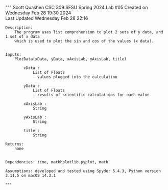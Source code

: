 """
    Scott Quashen
    CSC 309 SFSU Spring 2024
    Lab #05
    Created on Wednesday Feb 28 19:30 2024  
    Last Updated Wednesday Feb 28 22:16

    Description: 
        The program uses list comprehension to plot 2 sets of y data, and 1 set of x data
        which is used to plot the sin and cos of the values (x data).
        
    
    Inputs: 
        PlotData(xData, yData, xAxisLab, yAxisLab, title)
        
            xData :
                List of Floats
                - values plugged into the calculation
                
            yData : 
                List of Floats 
                - results of scientific calculations for each value
                
            xAxisLab :
                String
                
            yAxisLab :
                String
                
            title :
                String

    Returns: 
        none
        

    Dependencies: time, mathhplotlib.pyplot, math

    Assumptions: developed and tested using Spyder 5.4.3, Python version 3.11.5 on macOS 14.3.1
"""
